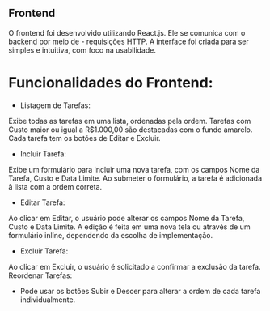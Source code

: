 ## Frontend

O frontend foi desenvolvido utilizando React.js. Ele se comunica com o backend por meio de - requisições HTTP. A interface foi criada para ser simples e intuitiva, com foco na usabilidade.

# Funcionalidades do Frontend:

- Listagem de Tarefas:

Exibe todas as tarefas em uma lista, ordenadas pela ordem.
Tarefas com Custo maior ou igual a R$1.000,00 são destacadas com o fundo amarelo.
Cada tarefa tem os botões de Editar e Excluir.

- Incluir Tarefa:

Exibe um formulário para incluir uma nova tarefa, com os campos Nome da Tarefa, Custo e Data Limite.
Ao submeter o formulário, a tarefa é adicionada à lista com a ordem correta.

- Editar Tarefa:

Ao clicar em Editar, o usuário pode alterar os campos Nome da Tarefa, Custo e Data Limite.
A edição é feita em uma nova tela ou através de um formulário inline, dependendo da escolha de implementação.

- Excluir Tarefa:

Ao clicar em Excluir, o usuário é solicitado a confirmar a exclusão da tarefa.
Reordenar Tarefas:

- Pode usar os botões Subir e Descer para alterar a ordem de cada tarefa individualmente.